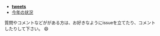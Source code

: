* **[tweets](https://github.com/b0101/activity/issues?q=is%3Aissue+is%3Aclosed)**
* [今年の状況](diary-2015.md)


質問やコメントなどががある方は、お好きなようにissueを立てたり、コメントしたりして下さい。 :smile:
